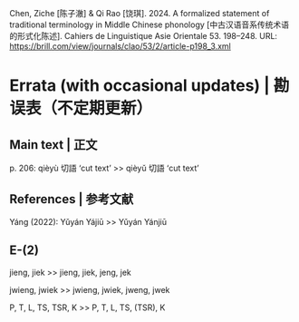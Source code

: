 Chen, Ziche [陈子澈] & Qi Rao [饶琪]. 2024. A formalized statement of traditional terminology in Middle Chinese phonology [中古汉语音系传统术语的形式化陈述]. Cahiers de Linguistique Asie Orientale 53. 198–248. URL: https://brill.com/view/journals/clao/53/2/article-p198_3.xml






# Errata (with occasional updates) | 勘误表（不定期更新）

## Main text | 正文

 p. 206: qièyù 切語 ‘cut text’ >> qièyǔ 切語 ‘cut text’

## References | 参考文献

 Yáng (2022): Yǔyán Yájiū >> Yǔyán Yánjiū

## E-(2)

jieng, jiek >> jieng, jiek, jeng, jek

jwieng, jwiek >> jwieng, jwiek, jweng, jwek

P, T, L, TS, TSR, K >> P, T, L, TS, (TSR), K
